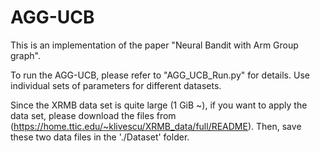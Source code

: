 # AGG-UCB

This is an implementation of the paper "Neural Bandit with Arm Group graph".

To run the AGG-UCB, please refer to "AGG_UCB_Run.py" for details. Use individual sets of parameters for different datasets.

Since the XRMB data set is quite large (1 GiB ~), if you want to apply the data set, please download the files from (https://home.ttic.edu/~klivescu/XRMB_data/full/README). Then, save these two data files in the './Dataset' folder.
